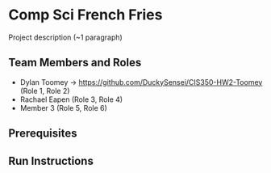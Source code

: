# Comp Sci French Fries

Project description (~1 paragraph)

## Team Members and Roles

* Dylan Toomey -> https://github.com/DuckySensei/CIS350-HW2-Toomey  (Role 1, Role 2)
* Rachael Eapen  (Role 3, Role 4)
* Member 3 (Role 5, Role 6)

## Prerequisites

## Run Instructions
